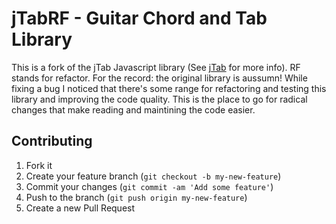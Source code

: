 # jTabRF - Guitar Chord and Tab Library

This is a fork of the jTab Javascript library (See [jTab](http://jtab.tardate.com/) for more info).
RF stands for refactor. For the record: the original library is aussumn! While fixing a bug I noticed that 
there's some range for refactoring and testing this library and improving the code quality.
This is the place to go for radical changes that make reading and maintining the code easier.

## Contributing

1. Fork it
2. Create your feature branch (`git checkout -b my-new-feature`)
3. Commit your changes (`git commit -am 'Add some feature'`)
4. Push to the branch (`git push origin my-new-feature`)
5. Create a new Pull Request
